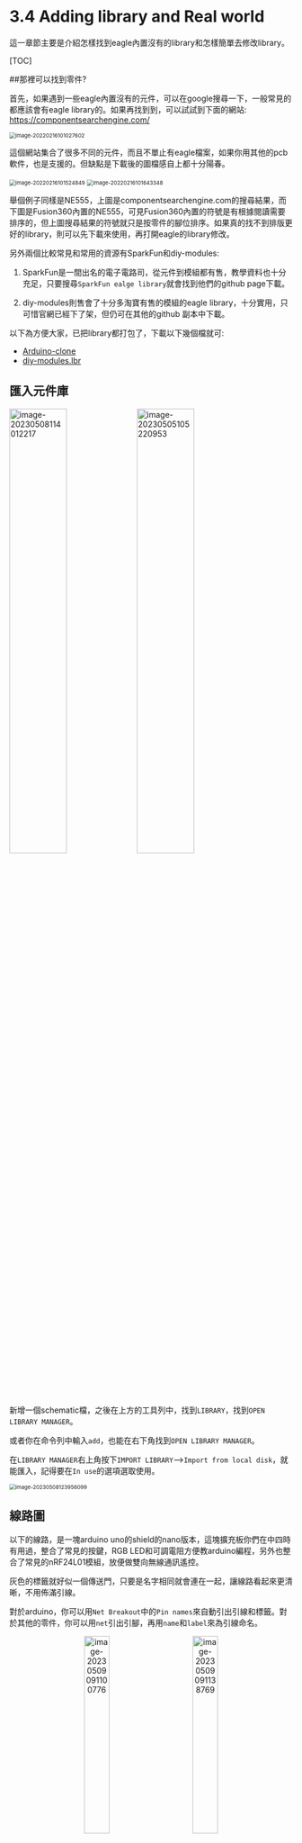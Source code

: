 

# 3.4 Adding library and Real world

這一章節主要是介紹怎樣找到eagle內置沒有的library和怎樣簡單去修改library。

[TOC]

##那裡可以找到零件?

首先，如果遇到一些eagle內置沒有的元件，可以在google搜尋一下，一般常見的都應該會有eagle library的。如果再找到到，可以試試到下面的網站: https://componentsearchengine.com/

<img src="image-20220216101027602.png" alt="image-20220216101027602" style="zoom:67%;" />

這個網站集合了很多不同的元件，而且不單止有eagle檔案，如果你用其他的pcb軟件，也是支援的。但缺點是下載後的圖檔感自上都十分陽春。

<img src="image-20220216101524849.png" alt="image-20220216101524849" style="zoom:67%;" />

<img src="C:/Users/User/Documents/GitHub/lokchonmou.github.io/arduinoXprocessing/4/image-20220216101643348.png" alt="image-20220216101643348" style="zoom:67%;" />

舉個例子同樣是NE555，上圖是componentsearchengine.com的搜尋結果，而下圖是Fusion360內置的NE555，可見Fusion360內置的符號是有根據閱讀需要排序的，但上圖搜尋結果的符號就只是按零件的腳位排序。如果真的找不到排版更好的library，則可以先下載來使用，再打開eagle的library修改。

另外兩個比較常見和常用的資源有SparkFun和diy-modules:

1. SparkFun是一間出名的電子電路司，從元件到模組都有售，教學資料也十分充足，只要搜尋`SparkFun ealge library`就會找到他們的github page下載。

2. diy-modules則售會了十分多淘寶有售的模組的eagle library，十分實用，只可惜官網已經下了架，但仍可在其他的github 副本中下載。

以下為方便大家，已把library都打包了，下載以下幾個檔就可:

* [Arduino-clone](Arduino-clone.lbr) 
* [diy-modules.lbr](diy-modules.lbr) 

## 匯入元件庫

<img src="image-20230508114012217.png" alt="image-20230508114012217" style="width:45%;" /><img src="image-20230505105220953.png" alt="image-20230505105220953" style="width:45%;" />

新增一個schematic檔，之後在上方的工具列中，找到`LIBRARY`，找到`OPEN LIBRARY MANAGER`。

或者你在命令列中輸入`add`，也能在右下角找到`OPEN LIBRARY MANAGER`。

在`LIBRARY MANAGER`右上角按下`IMPORT LIBRARY`-->`Import from local disk`，就能匯入，記得要在`In use`的選項選取使用。

<img src="image-20230508123956099.png" alt="image-20230508123956099" style="zoom:67%;" />

## 線路圖

以下的線路，是一塊arduino uno的shield的nano版本，這塊擴充板你們在中四時有用過，整合了常見的按鍵，RGB LED和可調電阻方便教arduino編程，另外也整合了常見的nRF24L01模組，放便做雙向無線通訊遙控。

灰色的標籤就好似一個傳送門，只要是名字相同就會連在一起，讓線路看起來更清晰，不用佈滿引線。

對於arduino，你可以用`Net Breakout`中的`Pin names`來自動引出引線和標籤。對於其他的零件，你可以用`net`引出引腳，再用`name`和`label`來為引線命名。

<div style="text-align: CENTER"><img src="image-20230509091100776.png" alt="image-20230509091100776" style="width:30%;" />　　　<img src="image-20230509091138769.png" alt="image-20230509091138769" style="width:30%;" /></div>

![Schematic v2_1](Schematic v2_1.png)



零件列表可看下方，其中nRF24L01需要用到[diy-modules](diy-modules.lbr) 元件庫，Arduino Nano則用到[Arduino-clone](Arduino-clone.lbr) 。其他的都可以在Fusion360內置的library中找得到。==值得留意的是，`VCC`只有一個，是連接電源到Arduino的RAW腳位，其他都是arduino供的`+5V`，另外NRF24的電源是arduino的`3.3v`==


|Part | Value             | Device            |  Package           | Library      |   
| :-: |   :-: |                :-: |             :-: |                  :-: |
|D1   | WS2812_5050       | WS2812_5050       |  WS2812-5X5-4PIN   | SparkFun-LED |                   
|D2   | WS2812_5050       | WS2812_5050       |  WS2812-5X5-4PIN   | SparkFun-LED |
|D3   | WS2812_5050       | WS2812_5050       |  WS2812-5X5-4PIN   | SparkFun-LED |
|D4   | WS2812_5050       | WS2812_5050       |  WS2812-5X5-4PIN   | SparkFun-LED |
|D5   | WS2812_5050       | WS2812_5050       |  WS2812-5X5-4PIN   | SparkFun-LED |
|JP1  | PINHD-1X3         | PINHD-1X3         |  1X03              | Connector |
|JP2  | PINHD-1X3         | PINHD-1X3         |  1X03              | Connector |
|JP3  | PINHD-1X3         | PINHD-1X3         |  1X03              | Connector |
|JP4  | PINHD-1X4         | PINHD-1X4         |  1X04              | Connector |
|LED1 | F50360            | F50360            |  F50360            | Connector |
|M1   | WIRELESS-NRF24L01 | WIRELESS-NRF24L01 |  WIRELESS-NRF24L01 | diy-modules |
|R1   | 10k               | R-US_R0805W       |  R0805W            | rcl (Version 11) |
|R2   | 10k               | R-US_R0805W       |  R0805W            | rcl (Version 11) |
|R3   | 10k               | R-US_R0805W       |  R0805W            | rcl (Version 11) |
|R4   | 470               | R-US_R0805W       |  R0805W            | rcl (Version 11) |
|R5   | 270               | R-US_R0805W       |  R0805W            | rcl (Version 11) |
|R6   | 270               | R-US_R0805W       |  R0805W            | rcl (Version 11) |
|R7   | US-EVUF3M         | US-EVUF3M         |  EVUFXM            | pot (Version 2) |
|R8   | US-EVUF3M         | US-EVUF3M         |  EVUFXM            | pot (Version 2) |
|R9   | US-EVUF3M         | US-EVUF3M         |  EVUFXM            | pot (Version 2) |
|R10  | 1k                | R-US_R0805W       |  R0805W            | rcl (Version 11) |
|S1   |                   | 40-XX             |  B3F-40XX          | switch-omron (Version 3)| 
|S2   |                   | 40-XX             |  B3F-40XX          | switch-omron (Version 3)| 
|S3   |                   | 40-XX             |  B3F-40XX          | switch-omron (Version 3)| 
|SG1  | F/TMB             | F/TMB             |  F/TMB             | buzzer (Version 2)|
|SJ1  |                   | SJ2W              |  SJ_2              | jumper (Version 2) |
|T1   | 2SC1815           | 2SC1815           |  TO92-ECB          | transistor (Version 7) |
|U$1  | NANO              | NANO              |  NANO              | Arduino-clone |
|X1   |                   | AK500/2           |  AK500/2           | con-ptr500 (Version 3) |

完成之後記得先做ERC。看到下方的warnings是正常的，全部Approve就可以了。

<img src="image-20230509100019967.png" alt="image-20230509100019967" style="zoom:80%;" />

## 佈線圖

我將所有零件盡量縮在最小的空間中，對比原電路圖，比較近的零件(例如RGB LED的電阻和transistor的電阻)就放在近零件處。

<img src="image-20230509103051836.png" alt="image-20230509103051836" style="width:45%;" /><img src="image-20230509103628029.png" alt="image-20230509103628029" style="width:45%;" />

1. 接著我將`VCC`,`GND`,`+5V`和`3.3V`都加入一個新的net class中，線寬我設成`1mm`。
2. 記得用`DRC`設定邊界和mask設成3mm。
3. 最後就可以加入polygon完成。

![image-20230509103945835](image-20230509103945835.png)